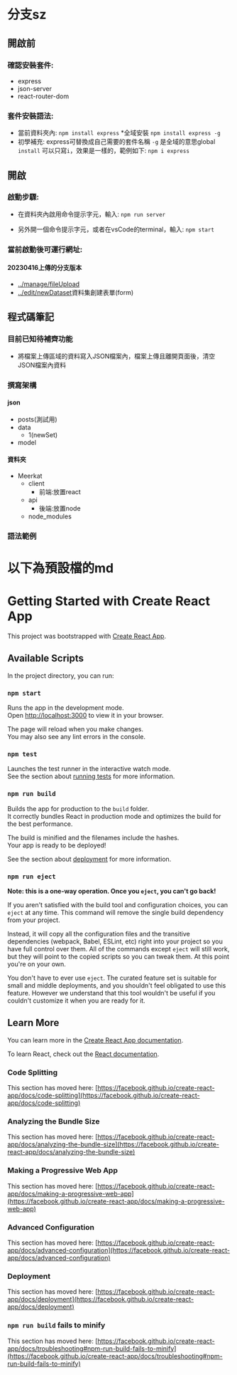 # 分支sz

## 開啟前

### 確認安裝套件:
* express
* json-server
* react-router-dom

### 套件安裝語法:
* 當前資料夾內:
`npm install express`
*全域安裝
`npm install express -g`
* 初學補充:
express可替換成自己需要的套件名稱
`-g` 是全域的意思global
`install` 可以只寫`i`，效果是一樣的，範例如下:
`npm i express`

## 開啟

### 啟動步驟:

* 在資料夾內啟用命令提示字元，輸入:
`npm run server`

* 另外開一個命令提示字元，或者在vsCode的terminal，輸入:
`npm start`

### 當前啟動後可運行網址:

#### 20230416上傳的分支版本
* [../manage/fileUpload](http://localhost:3001/manage/fileUpload)
* [../edit/newDataset](http://localhost:3001/edit/newDataset)資料集創建表單(form)

## 程式碼筆記

### 目前已知待補齊功能
* 將檔案上傳區域的資料寫入JSON檔案內，檔案上傳且離開頁面後，清空JSON檔案內資料

### 撰寫架構

#### json
* posts(測試用)
* data
  * 1(newSet)
* model

#### 資料夾
* Meerkat
  * client
    * 前端:放置react
  * api
    * 後端:放置node
  * node_modules

### 語法範例


# 以下為預設檔的md

# Getting Started with Create React App

This project was bootstrapped with [Create React App](https://github.com/facebook/create-react-app).

## Available Scripts

In the project directory, you can run:

### `npm start`

Runs the app in the development mode.\
Open [http://localhost:3000](http://localhost:3000) to view it in your browser.

The page will reload when you make changes.\
You may also see any lint errors in the console.

### `npm test`

Launches the test runner in the interactive watch mode.\
See the section about [running tests](https://facebook.github.io/create-react-app/docs/running-tests) for more information.

### `npm run build`

Builds the app for production to the `build` folder.\
It correctly bundles React in production mode and optimizes the build for the best performance.

The build is minified and the filenames include the hashes.\
Your app is ready to be deployed!

See the section about [deployment](https://facebook.github.io/create-react-app/docs/deployment) for more information.

### `npm run eject`

**Note: this is a one-way operation. Once you `eject`, you can't go back!**

If you aren't satisfied with the build tool and configuration choices, you can `eject` at any time. This command will remove the single build dependency from your project.

Instead, it will copy all the configuration files and the transitive dependencies (webpack, Babel, ESLint, etc) right into your project so you have full control over them. All of the commands except `eject` will still work, but they will point to the copied scripts so you can tweak them. At this point you're on your own.

You don't have to ever use `eject`. The curated feature set is suitable for small and middle deployments, and you shouldn't feel obligated to use this feature. However we understand that this tool wouldn't be useful if you couldn't customize it when you are ready for it.

## Learn More

You can learn more in the [Create React App documentation](https://facebook.github.io/create-react-app/docs/getting-started).

To learn React, check out the [React documentation](https://reactjs.org/).

### Code Splitting

This section has moved here: [https://facebook.github.io/create-react-app/docs/code-splitting](https://facebook.github.io/create-react-app/docs/code-splitting)

### Analyzing the Bundle Size

This section has moved here: [https://facebook.github.io/create-react-app/docs/analyzing-the-bundle-size](https://facebook.github.io/create-react-app/docs/analyzing-the-bundle-size)

### Making a Progressive Web App

This section has moved here: [https://facebook.github.io/create-react-app/docs/making-a-progressive-web-app](https://facebook.github.io/create-react-app/docs/making-a-progressive-web-app)

### Advanced Configuration

This section has moved here: [https://facebook.github.io/create-react-app/docs/advanced-configuration](https://facebook.github.io/create-react-app/docs/advanced-configuration)

### Deployment

This section has moved here: [https://facebook.github.io/create-react-app/docs/deployment](https://facebook.github.io/create-react-app/docs/deployment)

### `npm run build` fails to minify

This section has moved here: [https://facebook.github.io/create-react-app/docs/troubleshooting#npm-run-build-fails-to-minify](https://facebook.github.io/create-react-app/docs/troubleshooting#npm-run-build-fails-to-minify)
